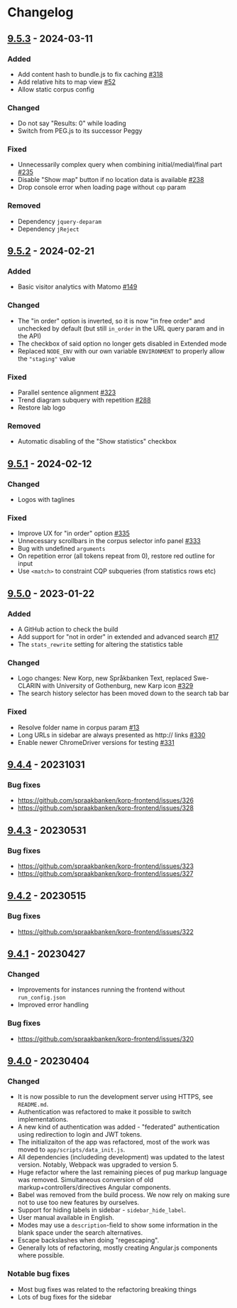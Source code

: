 # Changelog

## [9.5.3] - 2024-03-11

### Added

- Add content hash to bundle.js to fix caching [#318](https://github.com/spraakbanken/korp-frontend/issues/318)
- Add relative hits to map view [#52](https://github.com/spraakbanken/korp-frontend/issues/52)
- Allow static corpus config

### Changed

- Do not say "Results: 0" while loading
- Switch from PEG.js to its successor Peggy

### Fixed

- Unnecessarily complex query when combining initial/medial/final part [#235](https://github.com/spraakbanken/korp-frontend/issues/235)
- Disable "Show map" button if no location data is available [#238](https://github.com/spraakbanken/korp-frontend/issues/238)
- Drop console error when loading page without `cqp` param

### Removed

- Dependency `jquery-deparam`
- Dependency `jReject`

## [9.5.2] - 2024-02-21

### Added

- Basic visitor analytics with Matomo [#149](https://github.com/spraakbanken/korp-frontend/issues/149)

### Changed

- The "in order" option is inverted, so it is now "in free order" and unchecked by default (but still `in_order` in the URL query param and in the API)
- The checkbox of said option no longer gets disabled in Extended mode
- Replaced `NODE_ENV` with our own variable `ENVIRONMENT` to properly allow the `"staging"` value

### Fixed

- Parallel sentence alignment [#323](https://github.com/spraakbanken/korp-frontend/issues/323)
- Trend diagram subquery with repetition [#288](https://github.com/spraakbanken/korp-frontend/issues/288)
- Restore lab logo

### Removed

- Automatic disabling of the "Show statistics" checkbox

## [9.5.1] - 2024-02-12

### Changed

- Logos with taglines

### Fixed

- Improve UX for "in order" option [#335](https://github.com/spraakbanken/korp-frontend/issues/335)
- Unnecessary scrollbars in the corpus selector info panel [#333](https://github.com/spraakbanken/korp-frontend/issues/333)
- Bug with undefined `arguments`
- On repetition error (all tokens repeat from 0), restore red outline for input
- Use `<match>` to constraint CQP subqueries (from statistics rows etc)

## [9.5.0] - 2023-01-22

### Added

- A GitHub action to check the build
- Add support for "not in order" in extended and advanced search [#17](https://github.com/spraakbanken/korp-frontend/issues/17)
- The `stats_rewrite` setting for altering the statistics table

### Changed

- Logo changes: New Korp, new Språkbanken Text, replaced Swe-CLARIN with University of Gothenburg, new Karp icon [#329](https://github.com/spraakbanken/korp-frontend/issues/329)
- The search history selector has been moved down to the search tab bar

### Fixed

- Resolve folder name in corpus param [#13](https://github.com/spraakbanken/korp-frontend/issues/13)
- Long URLs in sidebar are always presented as http:// links [#330](https://github.com/spraakbanken/korp-frontend/issues/330)
- Enable newer ChromeDriver versions for testing [#331](https://github.com/spraakbanken/korp-frontend/issues/331)

## [9.4.4] - 20231031

### Bug fixes

- https://github.com/spraakbanken/korp-frontend/issues/326
- https://github.com/spraakbanken/korp-frontend/issues/328

## [9.4.3] - 20230531

### Bug fixes

- https://github.com/spraakbanken/korp-frontend/issues/323
- https://github.com/spraakbanken/korp-frontend/issues/327

## [9.4.2] - 20230515

### Bug fixes

- https://github.com/spraakbanken/korp-frontend/issues/322

## [9.4.1] - 20230427

### Changed

- Improvements for instances running the frontend without `run_config.json`
- Improved error handling

### Bug fixes

- https://github.com/spraakbanken/korp-frontend/issues/320

## [9.4.0] - 20230404

### Changed

- It is now possible to run the development server using HTTPS, see `README.md`.
- Authentication was refactored to make it possible to switch implementations.
- A new kind of authentication was added - "federated" authentication using redirection to login and JWT tokens.
- The initializaiton of the app was refactored, most of the work was moved to `app/scripts/data_init.js`.
- All dependencies (includeding development) was updated to the latest version. Notably, Webpack was upgraded to version 5.
- Huge refactor where the last remaining pieces of pug markup language was removed. Simultaneous conversion of old markup+controllers/directives
  Angular components.
- Babel was removed from the build process. We now rely on making sure not to use too new features by ourselves.
- Support for hiding labels in sidebar - `sidebar_hide_label`.
- User manual available in English.
- Modes may use a `description`-field to show some information in the blank space under the search alternatives.
- Escape backslashes when doing "regescaping".
- Generally lots of refactoring, mostly creating Angular.js components where possible.

### Notable bug fixes

- Most bug fixes was related to the refactoring breaking things
- Lots of bug fixes for the sidebar

[unreleased]: https://github.com/spraakbanken/korp-frontend/compare/master...dev
[9.5.3]: https://github.com/spraakbanken/korp-frontend/releases/tag/v9.5.3
[9.5.2]: https://github.com/spraakbanken/korp-frontend/releases/tag/v9.5.2
[9.5.1]: https://github.com/spraakbanken/korp-frontend/releases/tag/v9.5.1
[9.5.0]: https://github.com/spraakbanken/korp-frontend/releases/tag/v9.5.0
[9.4.4]: https://github.com/spraakbanken/korp-frontend/releases/tag/v9.4.4
[9.4.3]: https://github.com/spraakbanken/korp-frontend/releases/tag/v9.4.3
[9.4.2]: https://github.com/spraakbanken/korp-frontend/releases/tag/v9.4.2
[9.4.1]: https://github.com/spraakbanken/korp-frontend/releases/tag/v9.4.1
[9.4.0]: https://github.com/spraakbanken/korp-frontend/releases/tag/v9.4.0

